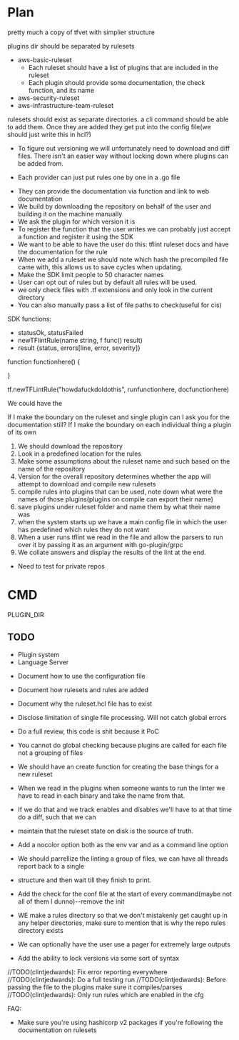 # Plan

pretty much a copy of tfvet with simplier structure

plugins dir should be separated by rulesets

- aws-basic-ruleset
  - Each ruleset should have a list of plugins that are included in the ruleset
  - Each plugin should provide some documentation, the check function, and its name
- aws-security-ruleset
- aws-infrastructure-team-ruleset

rulesets should exist as separate directories. a cli command should be able to add them.
Once they are added they get put into the config file(we should just write this in hcl?)

- To figure out versioning we will unfortunately need to download and diff files. There isn't an
  easier way without locking down where plugins can be added from.

* Each provider can just put rules one by one in a .go file

- They can provide the documentation via function and link to web documentation
- We build by downloading the repository on behalf of the user and building it on the machine manually
- We ask the plugin for which version it is
- To register the function that the user writes we can probably just accept a function and register it using the SDK
- We want to be able to have the user do this: tflint ruleset docs <name> and have the documentation for the rule
- When we add a ruleset we should note which hash the precompiled file came with, this allows us to save cycles when
  updating.
- Make the SDK limit people to 50 character names
- User can opt out of rules but by default all rules will be used.
- we only check files with .tf extensions and only look in the current directory
- You can also manually pass a list of file paths to check(useful for cis)

SDK functions:

- statusOk, statusFailed
- newTFlintRule(name string, f func() result)
- result {status, errors[line, error, severity]}

function functionhere() {

}

tf.newTFLintRule("howdafuckdoIdothis", runfunctionhere, docfunctionhere)

We could have the

If I make the boundary on the ruleset and single plugin can I ask you for the documentation still?
If I make the boundary on each individual thing a plugin of its own

1. We should download the repository
2. Look in a predefined location for the rules
3. Make some assumptions about the ruleset name and such based on the name of the repository
4. Version for the overall repository determines whether the app will attempt to download and compile new rulesets
5. compile rules into plugins that can be used, note down what were the names of those plugins(plugins on compile can export their name)
6. save plugins under ruleset folder and name them by what their name was
7. when the system starts up we have a main config file in which the user has predefined which rules they do not want
8. When a user runs tflint we read in the file and allow the parsers to run over it by passing it as an argument with go-plugin/grpc
9. We collate answers and display the results of the lint at the end.

- Need to test for private repos

# CMD

PLUGIN_DIR

## TODO

- Plugin system
- Language Server

* Document how to use the configuration file
* Document how rulesets and rules are added
* Document why the ruleset.hcl file has to exist
* Disclose limitation of single file processing. Will not catch global errors
* Do a full review, this code is shit because it PoC
* You cannot do global checking because plugins are called for each file not a grouping of files
* We should have an create function for creating the base things for a new ruleset

* When we read in the plugins when someone wants to run the linter we have to read in each binary and take the name from that.
* If we do that and we track enables and disables we'll have to at that time do a diff, such that we can
* maintain that the ruleset state on disk is the source of truth.
* Add a nocolor option both as the env var and as a command line option

* We should parrellize the linting a group of files, we can have all threads report back to a single
* structure and then wait till they finish to print.
* Add the check for the conf file at the start of every command(maybe not all of them I dunno)--remove the init
* WE make a rules directory so that we don't mistakenly get caught up in any helper directories, make sure to mention that is why the repo rules directory exists
* We can optionally have the user use a pager for extremely large outputs
* Add the ability to lock versions via some sort of syntax

//TODO(clintjedwards): Fix error reporting everywhere
//TODO(clintjedwards): Do a full testing run
//TODO(clintjedwards): Before passing the file to the plugins make sure it compiles/parses
//TODO(clintjedwards): Only run rules which are enabled in the cfg

FAQ:

- Make sure you're using hashicorp v2 packages if you're following the documentation on rulesets
